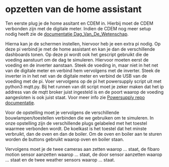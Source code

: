 # opzetten van de home assistant

Ten eerste plug je de home assitant en CDEM in. Hierbij moet de CDEM verbonden zijn met de digitale meter.
Indien de CDEM nog meer setup nodig heeft zie de [documentatie Dag_Van_De_Wetenschap](./Dag_Van_De_Wetenschap.md).

Hierna kan je de schermen instellen, hiervoor heb je een extra pi nodig. Op deze pi verbind je met de home assistant en kan je dan de verschillende dashboards tonen.
Op deze pi wordt ook het gescript gebruikt die de voeding aanstuurt om de dag te simuleren. Hiervoor moeten eerst de voeding en de inverter aanstaan. Steek de voeding in, maar niet in het net van de digitale meter en verbind hem vervolgens met de inverter. Steek de inverter in in het net van de digitale meter en verbind de USB van de voeding met de pi. Voer vervolgens op de pi het powersupply script uit met python3 mqtt.py. Bij het runnen van dit script moet je zeker maken dat het ip address van de mqtt broker juist ingesteld is en de poort waarop de voeding aangesloten is ook juist staat. Voor meer info zie [Powersupply repo documentatie](https://github.com/vives-project-xp/Iot-lab_powersupply_script).

Voor de opstelling moet je vervolgens de verschillende bouwlampen/toestellen verbinden die we gebruiken om te simuleren. In onze opstelling zijn de verschillende plugs gelabeled met het toestel waarmee verbonden wordt. De koelkast is het toestel dat het minste verbruikt, dan de oven en dan de boiler. Om de oven en boiler aan te sturen worden de buttons gebruikt waarop oven en boiler staan.

Vervolgens moet je de twee cameras aan zetten waarop ... staat, de fibaro motion sensor aanzetten waarop ... staat, de door sensor aanzetten waarop ... staat en de twee weather sensors waarop ... staat.
